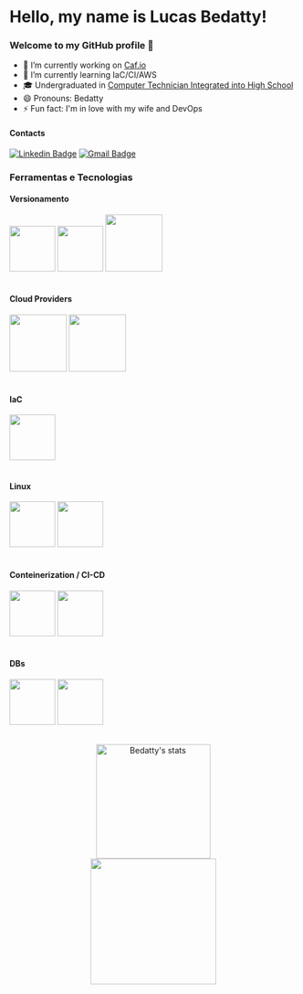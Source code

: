 <html>

# Hello, my name is Lucas Bedatty! 
### Welcome to my GitHub profile 👋
- 🔭 I’m currently working on <a href="https://www.caf.io/">Caf.io</a>
- 🌱 I’m currently learning IaC/CI/AWS
- 🎓 Undergraduated in <a href="http://www.ifsul.edu.br/">Computer Technician Integrated into High School</a    >
- 😄 Pronouns: Bedatty
- ⚡ Fun fact: I'm in love with my wife and DevOps

#### Contacts
[![Linkedin Badge](https://img.shields.io/badge/-Lucas%20Bedatty-3000cc?style=flat-square&logo=Linkedin&logoColor=white&link=https://www.linkedin.com/in/lucas-bedatty-%F0%9F%91%BE-a0477a204/)](https://www.linkedin.com/in/lucas-bedatty-%F0%9F%91%BE-a0477a204/)
[![Gmail Badge](https://img.shields.io/badge/-lucasbedatty01@gmail.com-3000cc?style=flat-square&logo=Gmail&logoColor=white&link=mailto:lucasbedatty01@gmail.com)](mailto:lucasbedatty01@gmail.com)

### Ferramentas e Tecnologias
#### Versionamento
<div>
    <img src="https://cdn.jsdelivr.net/gh/devicons/devicon/icons/github/github-original.svg" width="80" heigth="80"/>
    <img src="https://cdn.jsdelivr.net/gh/devicons/devicon/icons/gitlab/gitlab-original-wordmark.svg" width="80" heigth="80"/>
    <img src="https://cdn.jsdelivr.net/gh/devicons/devicon/icons/git/git-plain-wordmark.svg" width="100" heigth="100"/>
</div>
<br>

#### Cloud Providers
<div>
    <img src="https://cdn.jsdelivr.net/gh/devicons/devicon/icons/amazonwebservices/amazonwebservices-plain-wordmark.svg" width="100" heigth="100"/>
    <img src="https://cdn.jsdelivr.net/gh/devicons/devicon/icons/digitalocean/digitalocean-original-wordmark.svg" width="100" heigth="100"/>
</div>
<br>

#### IaC
<div>
    <img src="https://cdn.jsdelivr.net/gh/devicons/devicon/icons/terraform/terraform-original.svg" width="80" heigth="80"/>
</div>
<br>

#### Linux
<div>    
    <img src="https://cdn.jsdelivr.net/gh/devicons/devicon/icons/linux/linux-original.svg" width="80" heigth="80"/>
    <img src="https://cdn.jsdelivr.net/gh/devicons/devicon/icons/bash/bash-original.svg" width="80" heigth="80"/>
</div>
<br>

#### Conteinerization / CI-CD
<div>
    <img src="https://cdn.jsdelivr.net/gh/devicons/devicon/icons/docker/docker-original.svg" width="80" heigth="80"/>
    <img src="https://cdn.jsdelivr.net/gh/devicons/devicon/icons/kubernetes/kubernetes-plain.svg" width="80" heigth="80"/>
</div>
<br>

#### DBs
<div>
    <img src="https://cdn.jsdelivr.net/gh/devicons/devicon/icons/mongodb/mongodb-original.svg" width="80" heigth="80"/>
    <img src="https://cdn.jsdelivr.net/gh/devicons/devicon/icons/mysql/mysql-original-wordmark.svg" width="80" heigth="80"/>
</div>
<br>

<p align="center">
    <span>
        <img src="https://github-readme-stats.vercel.app/api?username=bedatty&show_icons=true&theme=dark" alt="Bedatty's stats" height=200 />
    </span>
    <br>
    <span>
        <img src="https://github-readme-stats.vercel.app/api/top-langs/?username=bedatty&layout=compact&theme=dark" height="220">
    </span>
</p>
</html>